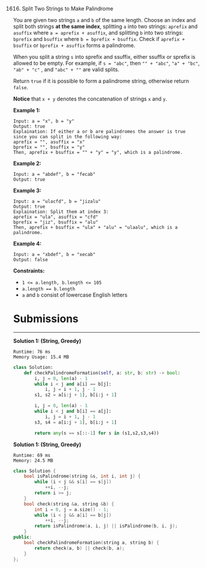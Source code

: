 1616. Split Two Strings to Make Palindrome

You are given two strings `a` and `b` of the same length. Choose an index and split both strings **at the same index**, splitting `a` into two strings: `aprefix` and `asuffix` where `a = aprefix + asuffix`, and splitting `b` into two strings: `bprefix` and `bsuffix` where `b = bprefix + bsuffix`. Check if `aprefix + bsuffix` or `bprefix + asuffix` forms a palindrome.

When you split a string `s` into sprefix and ssuffix, either ssuffix or sprefix is allowed to be empty. For example, if `s = "abc"`, then `"" + "abc"`, `"a" + "bc"`, `"ab" + "c"` , and `"abc" + ""` are valid splits.

Return `true` if it is possible to form a palindrome string, otherwise return `false`.

**Notice** that `x + y` denotes the concatenation of strings `x` and `y`.

 

**Example 1:**
```
Input: a = "x", b = "y"
Output: true
Explaination: If either a or b are palindromes the answer is true since you can split in the following way:
aprefix = "", asuffix = "x"
bprefix = "", bsuffix = "y"
Then, aprefix + bsuffix = "" + "y" = "y", which is a palindrome.
```

**Example 2:**
```
Input: a = "abdef", b = "fecab"
Output: true
```

**Example 3:**
```
Input: a = "ulacfd", b = "jizalu"
Output: true
Explaination: Split them at index 3:
aprefix = "ula", asuffix = "cfd"
bprefix = "jiz", bsuffix = "alu"
Then, aprefix + bsuffix = "ula" + "alu" = "ulaalu", which is a palindrome.
```

**Example 4:**
```
Input: a = "xbdef", b = "xecab"
Output: false
```

**Constraints:**

* `1 <= a.length, b.length <= 105`
* `a.length == b.length`
* `a` and `b` consist of lowercase English letters

# Submissions
---
**Solution 1: (String, Greedy)**
```
Runtime: 76 ms
Memory Usage: 15.4 MB
```
```python
class Solution:
    def checkPalindromeFormation(self, a: str, b: str) -> bool:
        i, j = 0, len(a) - 1
        while i < j and a[i] == b[j]:
            i, j = i + 1, j - 1
        s1, s2 = a[i:j + 1], b[i:j + 1]

        i, j = 0, len(a) - 1
        while i < j and b[i] == a[j]:
            i, j = i + 1, j - 1
        s3, s4 = a[i:j + 1], b[i:j + 1]

        return any(s == s[::-1] for s in (s1,s2,s3,s4))
```

**Solution 1: (String, Greedy)**
```
Runtime: 69 ms
Memory: 24.5 MB
```
```c++
class Solution {
    bool isPalindrome(string &s, int i, int j) {
        while (i < j && s[i] == s[j])
            ++i, --j;
        return i >= j;
    }
    bool check(string &a, string &b) {
        int i = 0, j = a.size() - 1;
        while (i < j && a[i] == b[j])
            ++i, --j;
        return isPalindrome(a, i, j) || isPalindrome(b, i, j);
    }
public:
    bool checkPalindromeFormation(string a, string b) {
        return check(a, b) || check(b, a);
    }
};
```
